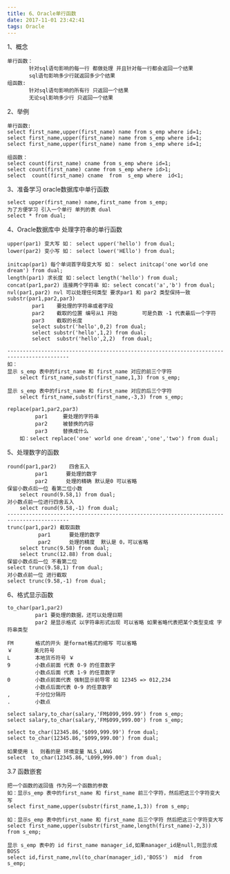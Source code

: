 ```yaml
---
title: 6、Oracle单行函数
date: 2017-11-01 23:42:41
tags: Oracle
---
```


1、概念
	
	单行函数：
		   针对sql语句影响的每一行 都做处理 并且针对每一行都会返回一个结果
		   sql语句影响多少行就返回多少个结果
	组函数:
		   针对sql语句影响的所有行 只返回一个结果
		   无论sql影响多少行 只返回一个结果

2、举例
	
	单行函数:
	select first_name,upper(first_name) name from s_emp where id=1;
	select first_name,upper(first_name) name from s_emp where id=1;
	select first_name,upper(first_name) name from s_emp where id=1;

	组函数：
	select count(first_name) cname from s_emp where id=1;
	select count(first_name) canme from s_emp where id>1;
	select  count(first_name) cname  from  s_emp where  id<1;

3、准备学习 oracle数据库中单行函数
	
	select upper(first_name) name,first_name from s_emp;
	为了方便学习 引入一个单行 单列的表 dual
	select * from dual;
	
4、Oracle数据库中 处理字符串的单行函数
	
	upper(par1) 变大写 如： select upper('hello') from dual;
	lower(par2) 变小写 如： select lower('HEllo') from dual;
	
	initcap(par1) 每个单词首字母变大写 如： select initcap('one world one dream') from dual;
	length(par1) 求长度 如：select length('hello') from dual;
	concat(par1,par2) 连接两个字符串 如: select concat('a','b') from dual;
	nvl(par1,par2) nvl 可以处理任何类型 要求par1 和 par2 类型保持一致
	substr(par1,par2,par3)
			par1	要处理的字符串或者字段
			par2	截取的位置 编号从1 开始        可是负数 -1 代表最后一个字符
			par3	截取的长度
			select substr('hello',0,2) from dual;
			select substr('hello',1,2) from dual;
			select  substr('hello',2,2)  from dual;

	------------------------------------------------------------------------------------------
	如：
	显示 s_emp 表中的first_name 和 first_name 对应的前三个字符
		select first_name,substr(first_name,1,3) from s_emp;
	
	显示 s_emp 表中的first_name 和 first_name 对应的后三个字符
		select first_name,substr(first_name,-3,3) from s_emp;

	replace(par1,par2,par3)
		     par1     要处理的字符串
			 par2     被替换的内容
			 par3     替换成什么
		如：select replace('one' world one dream','one','two') from dual;

5、处理数字的函数
	
	round(par1,par2)	四舍五入
			 par1      要处理的数字
			 par2      处理的精确 默认是0 可以省略
	保留小数点后一位 看第二位小数
		select round(9.58,1) from dual;
	对小数点前一位进行四舍五入
		select round(9.58,-1) from dual;
	------------------------------------------------------------------------------------------
	trunc(par1,par2) 截取函数
			  par1 	    要处理的数字
		 	  par2      处理的精度  默认是 0，可以省略
		select trunc(9.58) from dual;
		select trunc(12.88) from dual;
	保留小数点后一位 不看第二位
	select trunc(9.58,1) from dual;
	对小数点前一位 进行截取
	select trunc(9.58,-1) from dual;

6、格式显示函数
	
	to_char(par1,par2)
			 par1 要处理的数据，还可以处理日期
			 par2 是显示格式 以字符串形式出现 可以省略 如果省略代表把某个类型变成 字符串类型 
	
	FM       格式的开头 是format格式的缩写 可以省略
	￥       美元符号
	L        本地货币符号 ￥
	9        小数点前面 代表 0-9 的任意数字
             小数点后面 代表 1-9 的任意数字
	0        小数点前面代表 强制显示前导零 如 12345 => 012,234
	         小数点后面代表 0-9 的任意数字
	,	     千分位分隔符
	.		 小数点
	
	select salary,to_char(salary,'FM$099,999.99') from s_emp;
	select salary,to_char(salary,'FM$099,999.00') from s_emp;
	
	select to_char(12345.86,'$099,999.99') from dual;
	select to_char(12345.86,'$099,999.00') from dual;
	
	如果使用 L  则看的是 环境变量 NLS_LANG 
	select  to_char(12345.86,'L099,999.00') from dual;

3.7 函数嵌套
	
	把一个函数的返回值 作为另一个函数的参数
	如：显示s_emp 表中的first_name 和 first_name 前三个字符，然后把这三个字符变大写
	select first_name,upper(substr(first_name,1,3)) from s_emp;

	如：显示s_emp 表中的first_name 和 first_name 后三个字符 然后把这三个字符变大写
	select first_name,upper(substr(first_name,length(first_name)-2,3)) from s_emp;
	
	显示 s_emp 表中的 id first_name manager_id,如果manager_id是null,则显示成BOSS
	select id,first_name,nvl(to_char(manager_id),'BOSS')  mid  from  s_emp;